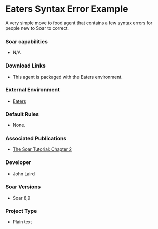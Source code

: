 # Eaters Syntax Error Example #
A very simple move to food agent that contains a few syntax errors for people new to Soar to correct.

### Soar capabilities ###
  * N/A

### Download Links ###
  * This agent is packaged with the Eaters environment.

### External Environment ###
  * [Eaters](Domains_Eaters.md)

### Default Rules ###
  * None.

### Associated Publications ###
  * [The Soar Tutorial: Chapter 2](http://web.eecs.umich.edu/~soar/downloads/Documentation/SoarTutorial/Soar%20Tutorial%20Part%202.pdf)

### Developer ###
  * John Laird

### Soar Versions ###
  * Soar 8,9

### Project Type ###
  * Plain text